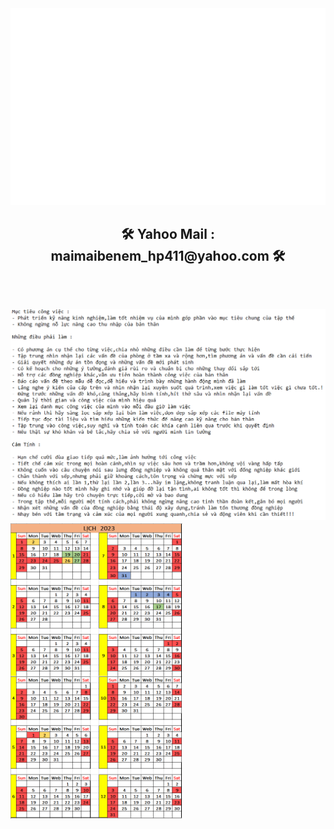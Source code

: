 
  <img src="svg/trungquandev.svg" width="1200" />

<h2 align="center">🛠 Yahoo Mail : maimaibenem_hp411@yahoo.com 🛠</h2>
  <br>
  <h2 align="left"><img src="images/Anlx.PNG" width="725"/> <img src="images/Lich_2023.png" width="275"/>

